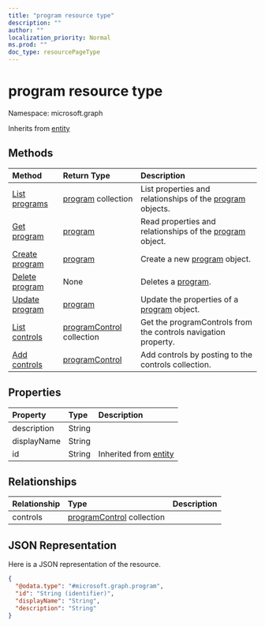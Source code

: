 ```yaml
---
title: "program resource type"
description: ""
author: ""
localization_priority: Normal
ms.prod: ""
doc_type: resourcePageType
---
```


# program resource type


Namespace: microsoft.graph




Inherits from [entity](../resources/entity.md)

## Methods
|Method|Return Type|Description|
|:---|:---|:---|
|[List programs](../api/program-list.md)|[program](../resources/program.md) collection|List properties and relationships of the [program](../resources/program.md) objects.|
|[Get program](../api/program-get.md)|[program](../resources/program.md)|Read properties and relationships of the [program](../resources/program.md) object.|
|[Create program](../api/program-post-programs.md)|[program](../resources/program.md)|Create a new [program](../resources/program.md) object.|
|[Delete program](../api/program-delete.md)|None|Deletes a [program](../resources/program.md).|
|[Update program](../api/program-update.md)|[program](../resources/program.md)|Update the properties of a [program](../resources/program.md) object.|
|[List controls](../api/program-list-controls.md)|[programControl](../resources/programcontrol.md) collection|Get the programControls from the controls navigation property.|
|[Add controls](../api/program-post-controls.md)|[programControl](../resources/programcontrol.md)|Add controls by posting to the controls collection.|

## Properties
|Property|Type|Description|
|:---|:---|:---|
|description|String||
|displayName|String||
|id|String| Inherited from [entity](../resources/entity.md)|

## Relationships
|Relationship|Type|Description|
|:---|:---|:---|
|controls|[programControl](../resources/programcontrol.md) collection||

## JSON Representation
Here is a JSON representation of the resource.
<!-- {
  "blockType": "resource",
  "keyProperty": "id",
  "@odata.type": "microsoft.graph.program",
  "baseType": "microsoft.graph.entity",
  "openType": false
}
-->
``` json
{
  "@odata.type": "#microsoft.graph.program",
  "id": "String (identifier)",
  "displayName": "String",
  "description": "String"
}
```

